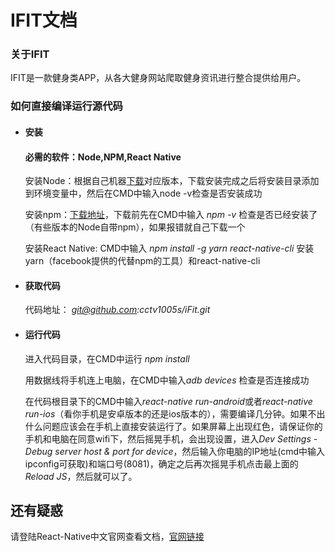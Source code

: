 # IFIT文档

### 关于IFIT

IFIT是一款健身类APP，从各大健身网站爬取健身资讯进行整合提供给用户。

### 如何直接编译运行源代码

* #### 安装

  #### 必需的软件：Node,NPM,React Native

  安装Node：根据自己机器[下载](https://nodejs.org/download/release/v7.6.0/)对应版本，下载安装完成之后将安装目录添加到环境变量中，然后在CMD中输入node -v检查是否安装成功

  安装npm：[下载地址](https://nodejs.org/download/release/v7.6.0/)，下载前先在CMD中输入 *npm -v* 检查是否已经安装了（有些版本的Node自带npm），如果报错就自己下载一个

  安装React Native: CMD中输入 *npm install -g yarn react-native-cli* 安装yarn（facebook提供的代替npm的工具）和react-native-cli

* #### 获取代码

  代码地址： *git@github.com:cctv1005s/iFit.git* 

* #### 运行代码

  进入代码目录，在CMD中运行 *npm install*

  用数据线将手机连上电脑，在CMD中输入*adb devices* 检查是否连接成功

  在代码根目录下的CMD中输入*react-native run-android*或者*react-native run-ios*（看你手机是安卓版本的还是ios版本的），需要编译几分钟。如果不出什么问题应该会在手机上直接安装运行了。如果屏幕上出现红色，请保证你的手机和电脑在同意wifi下，然后摇晃手机，会出现设置，进入*Dev Settings - Debug server host & port for device*，然后输入你电脑的IP地址(cmd中输入ipconfig可获取)和端口号(8081)，确定之后再次摇晃手机点击最上面的*Reload JS*，然后就可以了。

## 还有疑惑

请登陆React-Native中文官网查看文档，[官网链接](https://reactnative.cn/docs/0.43/getting-started.html)